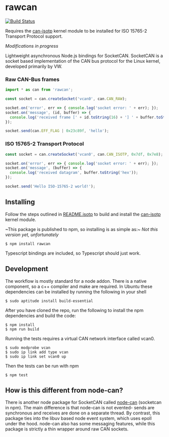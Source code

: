 # rawcan
[![Build Status](https://travis-ci.org/FastDeath/rawcan.svg?branch=master)](https://travis-ci.org/FastDeath/rawcan)

Requires the [can-isotp](https://github.com/hartkopp/can-isotp) kernel module to be installed for ISO 15765-2 Transport Protocol support.

*Modifications in progress*

Lightweight asynchronous Node.js bindings for SocketCAN. SocketCAN is a socket based implementation of the CAN bus protocol for the Linux kernel, developed primarily by VW.

### Raw CAN-Bus frames

```javascript
import * as can from 'rawcan';

const socket = can.createSocket('vcan0', can.CAN_RAW);

socket.on('error', err => { console.log('socket error: ' + err); });
socket.on('message', (id, buffer) => {
  console.log('received frame [' + id.toString(16) + '] ' + buffer.toString('hex'));
});

socket.send(can.EFF_FLAG | 0x23c89f, 'hello');
```

### ISO 15765-2 Transport Protocol

```javascript
const socket = can.createSocket('vcan0', can.CAN_ISOTP, 0x7df, 0x7e8);

socket.on('error', err => { console.log('socket error: ' + err); });
socket.on('message', (buffer) => {
  console.log('received datagram', buffer.toString('hex'));
});

socket.send('Hello ISO-15765-2 world!');
```

Installing
----------

Follow the steps outlined in [README.isotp](https://github.com/hartkopp/can-isotp/blob/master/README.isotp) to build and install  the [can-isotp](https://github.com/hartkopp/can-isotp) kernel module.

~This package is published to npm, so installing is as simple as:~ *Not this version yet, unfortunately*

```
$ npm install rawcan
```

Typescript bindings are included, so Typescript should just work.

Development
-----------

The workflow is mostly standard for a node addon. There is a native component, so a c++ compiler and make are required. In Ubuntu these dependencies can be installed by running the following in your shell

```
$ sudo aptitude install build-essential
```

After you have cloned the repo, run the following to install the npm dependencies and build the code:

```
$ npm install
$ npm run build
```

Running the tests requires a virtual CAN network interface called vcan0.

```
$ sudo modprobe vcan
$ sudo ip link add type vcan
$ sudo ip link set vcan0 up
```

Then the tests can be run with npm

```
$ npm test
```

How is this different from node-can?
------------------------------------

There is another node package for SocketCAN called [node-can](https://github.com/sebi2k1/node-can) (socketcan in npm). The main difference is that node-can is not evented- sends are synchronous and receives are done on a separate thread. By contrast, this package ties into the libuv based node event system, which uses epoll under the hood. node-can also has some messaging features, while this package is strictly a thin wrapper around raw CAN sockets.
